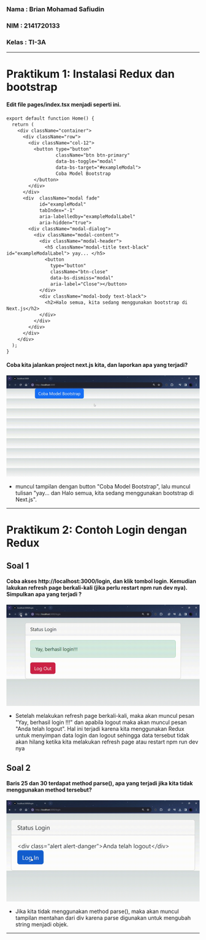 ### Nama : Brian Mohamad Safiudin
### NIM : 2141720133
### Kelas : TI-3A
---

# Praktikum 1: Instalasi Redux dan bootstrap

#### Edit file pages/index.tsx menjadi seperti ini.

```tsx
export default function Home() {
  return (      
    <div className="container">
      <div className="row">
        <div className="col-12">
          <button type="button"
                  className="btn btn-primary"
                  data-bs-toggle="modal"
                  data-bs-target="#exampleModal">
                  Coba Model Bootstrap
          </button>
        </div>
      </div>
      <div  className="modal fade"
            id="exampleModal"
            tabIndex="-1"
            aria-labelledby="exampleModalLabel"
            aria-hidden="true">
        <div className="modal-dialog">
          <div className="modal-content">
            <div className="modal-header">
              <h5 className="modal-title text-black" id="exampleModalLabel"> yay... </h5>
              <button
                type="button"
                className="btn-close"
                data-bs-dismiss="modal"
                aria-label="Close"></button>
            </div>
            <div className="modal-body text-black">
              <h2>Halo semua, kita sedang menggunakan bootstrap di Next.js</h2>
            </div>
          </div>
        </div>
      </div>
    </div>
  );
}
```

#### Coba kita jalankan project next.js kita, dan laporkan apa yang terjadi?

![GIF P1](assets-report/praktikum1.gif)

- muncul tampilan dengan button "Coba Model Bootstrap", lalu muncul tulisan "yay... dan Halo semua, kita sedang menggunakan bootstrap di Next.js".

---

# Praktikum 2: Contoh Login dengan Redux

## Soal 1
#### Coba akses http://localhost:3000/login, dan klik tombol login. Kemudian lakukan refresh page berkali-kali (jika perlu restart npm run dev nya). Simpulkan apa yang terjadi ?

![GIF P2](assets-report/praktikum2a.gif)

- Setelah melakukan refresh page berkali-kali, maka akan muncul pesan "Yay, berhasil login !!!" dan apabila logout maka akan muncul pesan "Anda telah logout". Hal ini terjadi karena kita menggunakan Redux untuk menyimpan data login dan logout sehingga data tersebut tidak akan hilang ketika kita melakukan refresh page atau restart npm run dev nya

## Soal 2
#### Baris 25 dan 30 terdapat method parse(), apa yang terjadi jika kita tidak menggunakan method tersebut?

![GIF P2](assets-report/praktikum2b.gif)

- Jika kita tidak menggunakan method parse(), maka akan muncul tampilan mentahan dari div karena parse digunakan untuk mengubah string menjadi objek.

---
